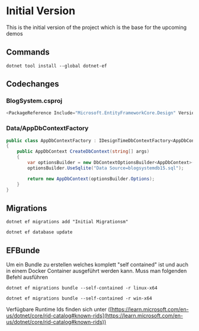 # Initial Version
This is the initial version of the project which is the base for the upcoming demos

## Commands
```pwsh
dotnet tool install --global dotnet-ef
```


## Codechanges
### BlogSystem.csproj

```csharp
<PackageReference Include="Microsoft.EntityFrameworkCore.Design" Version="8.0.0" />
```

### Data/AppDbContextFactory

```csharp
public class AppDbContextFactory : IDesignTimeDbContextFactory<AppDbContext>
{
    public AppDbContext CreateDbContext(string[] args)
    {
        var optionsBuilder = new DbContextOptionsBuilder<AppDbContext>();
        optionsBuilder.UseSqlite("Data Source=blogsystemdb15.sql");

        return new AppDbContext(optionsBuilder.Options);
    }
}
```

## Migrations

```pwsh
dotnet ef migrations add "Initial Migrationsm"    

dotnet ef database update
````




## EFBunde
Um ein Bundle zu erstellen welches komplett "self contained" ist und auch in einem Docker Container ausgeführt werden kann. Muss man folgenden Befehl ausführen

```pwsh
dotnet ef migrations bundle --self-contained -r linux-x64

dotnet ef migrations bundle --self-contained -r win-x64
```

Verfügbare Runtime Ids finden sich unter 
([https://learn.microsoft.com/en-us/dotnet/core/rid-catalog#known-rids](https://learn.microsoft.com/en-us/dotnet/core/rid-catalog#known-rids))


